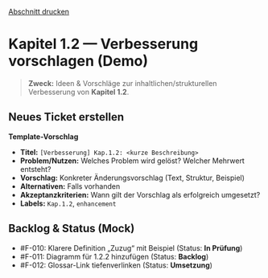 [Abschnitt drucken](kap-1-2_feature_print.md)

# Kapitel 1.2 — Verbesserung vorschlagen (Demo)

> **Zweck:** Ideen & Vorschläge zur inhaltlichen/strukturellen Verbesserung von **Kapitel 1.2**.

## Neues Ticket erstellen
**Template-Vorschlag**
- **Titel:** `[Verbesserung] Kap.1.2: <kurze Beschreibung>`
- **Problem/Nutzen:** Welches Problem wird gelöst? Welcher Mehrwert entsteht?
- **Vorschlag:** Konkreter Änderungsvorschlag (Text, Struktur, Beispiel)
- **Alternativen:** Falls vorhanden
- **Akzeptanzkriterien:** Wann gilt der Vorschlag als erfolgreich umgesetzt?
- **Labels:** `Kap.1.2`, `enhancement`

## Backlog & Status (Mock)
- #F-010: Klarere Definition „Zuzug“ mit Beispiel (Status: **In Prüfung**)
- #F-011: Diagramm für 1.2.2 hinzufügen (Status: **Backlog**)
- #F-012: Glossar-Link tiefenverlinken (Status: **Umsetzung**)